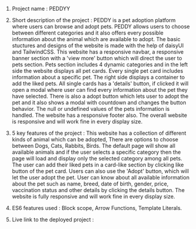 1. Project name : PEDDYY
 
2. Short description of the project : PEDDY is a pet adoption platform where users can browse and adopt pets. PEDDY allows users to choose between different categories and it also offers every possible information about the animal which are available to adopt. The basic stuctures and designs of the website is made with the help of daisyUI and TailwindCSS. This website has a responsive navbar, a responsive banner section with a 'view more' button which will direct the user to pets section. Pets section includes 4 dynamic categories and in the left side the website displays all pet cards. Every single pet card includes information about a specific pet. The right side displays a container to add the liked pets. All single cards has a 'details' button, if clicked it will open a modal where user can find every information about the pet they have selected. There is also a adopt button which lets user to adopt the pet and it also shows a modal with countdown and changes the button behavior. The null or undefined values of the pets information is handled. The website has a responsive footer also. The overall website is responsive and will work fine in every display size.
 
3. 5 key features of the project : This website has a collection of different kinds of animal which can be adopted, There are options to choose between Dogs, Cats, Rabbits, Birds. The default page will show all available animals and if the user selects a specific category then the page will load and display only the selected category among all pets. The user can add their liked pets in a card-like section by clicking like button of the pet card. Users can also use the 'Adopt' button, which will let the user adopt the pet. User can know about all available information about the pet such as name, breed, date of birth, gender, price, vaccination status and other details by clicking the details button. The website is fully responsive and will work fine in every display size.

4. ES6 features used : Block scope, Arrow Functions, Template Literals.

5. Live link to the deployed project : 
